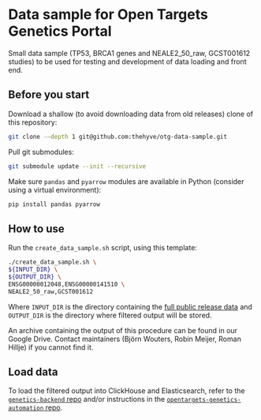 # Data sample for Open Targets Genetics Portal

Small data sample (TP53, BRCA1 genes and NEALE2_50_raw, GCST001612 studies) to be used for testing and development of data loading and front end.

## Before you start

Download a shallow (to avoid downloading data from old releases) clone of this repository:

```bash
git clone -–depth 1 git@github.com:thehyve/otg-data-sample.git
```

Pull git submodules:

```bash
git submodule update --init --recursive
```

Make sure `pandas` and `pyarrow` modules are available in Python (consider using a virtual environment):

```bash
pip install pandas pyarrow
```

## How to use

Run the `create_data_sample.sh` script, using this template:

```bash
./create_data_sample.sh \
${INPUT_DIR} \
${OUTPUT_DIR} \
ENSG00000012048,ENSG00000141510 \
NEALE2_50_raw,GCST001612
```

Where `INPUT_DIR` is the directory containing the [full public release data](http://ftp.ebi.ac.uk/pub/databases/opentargets/genetics) and `OUTPUT_DIR` is the directory where filtered output will be stored.

An archive containing the output of this procedure can be found in our Google Drive.
Contact maintainers (Björn Wouters, Robin Meijer, Roman Hillje) if you cannot find it.

## Load data

To load the filtered output into ClickHouse and Elasticsearch, refer to the [`genetics-backend` repo](https://github.com/thehyve/genetics-backend) and/or instructions in the [`opentargets-genetics-automation` repo](https://github.com/thehyve/opentargets-genetics-automation).
